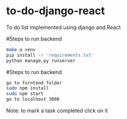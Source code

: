 # to-do-django-react
To do list implemented using django and React

#Steps to run backend
```bash
make a venv 
pip install -r 'requirements.txt'
python manage.py runserver
```

#Steps to run backend
```bash
go to forntend folder
sudo npm install
sudo npm start
go to localhost 3000
```

Note: to mark a task completed click on it



